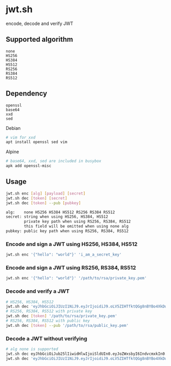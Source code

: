 # jwt.sh
encode, decode and verify JWT

## Supported algorithm
```
none
HS256
HS384
HS512
RS256
RS384
RS512
```

## Dependency
```
openssl
base64
xxd
sed
```
Debian
```sh
# vim for xxd
apt install openssl sed vim
```
Alpine
```sh
# base64, xxd, sed are included in busybox
apk add openssl-misc
```

## Usage
```sh
jwt.sh enc [alg] [payload] [secret]
jwt.sh dec [token] [secret]
jwt.sh dec [token] --pub [pubkey]

alg:    none HS256 HS384 HS512 RS256 RS384 RS512
secret: string when using HS256, HS384, HS512
        private key path when using RS256, RS384, RS512
        this field will be omitted when using none alg
pubkey: public key path when using RS256, RS384, RS512
```
### Encode and sign a JWT using HS256, HS384, HS512
```sh
jwt.sh enc '{"hello": "world"}' 'i_am_a_secret_key'
```

### Encode and sign a JWT using RS256, RS384, RS512
```sh
jwt.sh enc '{"hello": "world"}' '/path/to/rsa/private_key.pem'
```

### Decode and verify a JWT
```sh
# HS256, HS384, HS512
jwt.sh dec 'eyJhbGciOiJIUzI1NiJ9.eyJrIjoidiJ9.oLV5ZIHTfktQGg8nBYBo4XkDu5xwuri10tC7fa7QYmk' 'a_secret'
# RS256, RS384, RS512 with private key
jwt.sh dec [token] '/path/to/rsa/private_key.pem'
# RS256, RS384, RS512 with public key
jwt.sh dec [token] --pub '/path/to/rsa/public_key.pem'
```

### Decode a JWT without verifying
```sh
# alg none is supported
jwt.sh dec eyJhbGciOiJub25lIiwidHlwIjoiSldUIn0.eyJoZWxsbyI6IndvcmxkIn0.
jwt.sh dec 'eyJhbGciOiJIUzI1NiJ9.eyJrIjoidiJ9.oLV5ZIHTfktQGg8nBYBo4XkDu5xwuri10tC7fa7QYmk'
```
